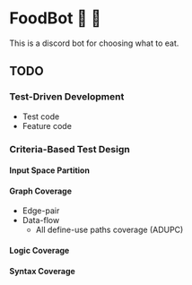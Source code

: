 # FoodBot 🍔 :fries:

This is a discord bot for choosing what to eat.

## TODO

### Test-Driven Development

- Test code
- Feature code

### Criteria-Based Test Design

#### Input Space Partition

#### Graph Coverage

- Edge-pair
- Data-flow
  - All define-use paths coverage (ADUPC)

#### Logic Coverage

#### Syntax Coverage
